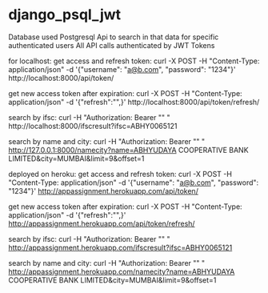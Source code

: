 # django_psql_jwt

Database used Postgresql
Api to search in that data for specific authenticated users 
All API calls authenticated by JWT Tokens

for localhost:
get access and refresh token:
curl -X POST -H "Content-Type: application/json" -d '{"username": "a@b.com", "password": "1234"}' http://localhost:8000/api/token/

get new access token after expiration:
curl -X POST -H "Content-Type: application/json" -d '{"refresh":"<REFRESH-TOKEN-HERE>",}' http://localhost:8000/api/token/refresh/

search by ifsc:
curl -H "Authorization: Bearer "<ACCESS-TOKEN-HERE>" " http://localhost:8000/ifscresult?ifsc=ABHY0065121

search by name and city:
curl -H "Authorization: Bearer "<ACCESS-TOKEN-HERE>" " http://127.0.0.1:8000/namecity?name=ABHYUDAYA COOPERATIVE BANK LIMITED&city=MUMBAI&limit=9&offset=1



deployed on heroku:
get access and refresh token:
curl -X POST -H "Content-Type: application/json" -d '{"username": "a@b.com", "password": "1234"}' http://appassignment.herokuapp.com/api/token/

get new access token after expiration:
curl -X POST -H "Content-Type: application/json" -d '{"refresh":"<REFRESH-TOKEN-HERE>",}' http://appassignment.herokuapp.com/api/token/refresh/

search by ifsc:
curl -H "Authorization: Bearer "<ACCESS-TOKEN-HERE>" " http://appassignment.herokuapp.com/ifscresult?ifsc=ABHY0065121

search by name and city:
curl -H "Authorization: Bearer "<ACCESS-TOKEN-HERE>" " http://appassignment.herokuapp.com/namecity?name=ABHYUDAYA COOPERATIVE BANK LIMITED&city=MUMBAI&limit=9&offset=1

